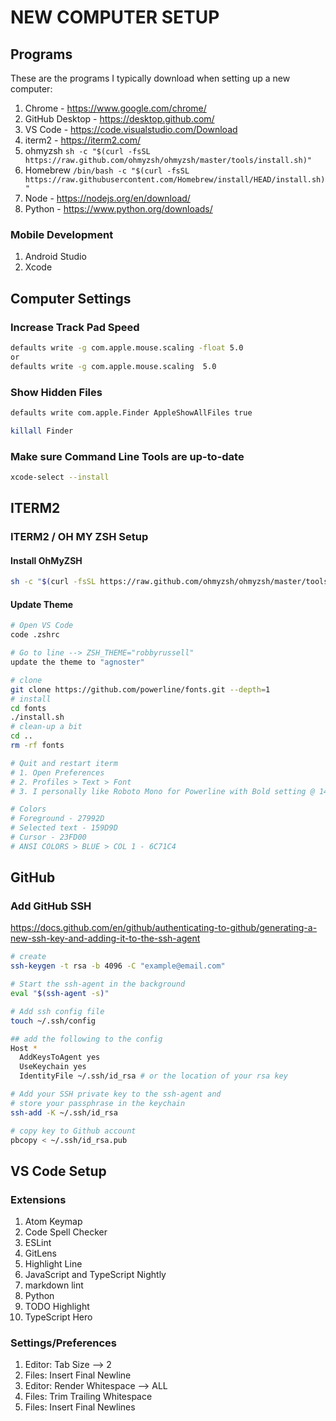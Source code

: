 # NEW COMPUTER SETUP

## Programs

These are the programs I typically download when setting up a new computer:

1. Chrome - https://www.google.com/chrome/
2. GitHub Desktop - https://desktop.github.com/
3. VS Code - https://code.visualstudio.com/Download
4. iterm2 - https://iterm2.com/
5. ohmyzsh `sh -c "$(curl -fsSL https://raw.github.com/ohmyzsh/ohmyzsh/master/tools/install.sh)"`
6. Homebrew `/bin/bash -c "$(curl -fsSL https://raw.githubusercontent.com/Homebrew/install/HEAD/install.sh)"`
7. Node - https://nodejs.org/en/download/
8. Python - https://www.python.org/downloads/

### Mobile Development

1. Android Studio
2. Xcode

## Computer Settings

### Increase Track Pad Speed

```bash
defaults write -g com.apple.mouse.scaling -float 5.0
or 
defaults write -g com.apple.mouse.scaling  5.0
```

### Show Hidden Files

```bash
defaults write com.apple.Finder AppleShowAllFiles true

killall Finder
```

### Make sure Command Line Tools are up-to-date

```bash
xcode-select --install
```

## ITERM2

### ITERM2 / OH MY ZSH Setup

#### Install OhMyZSH

```bash
sh -c "$(curl -fsSL https://raw.github.com/ohmyzsh/ohmyzsh/master/tools/install.sh)"
```

#### Update Theme

```bash
# Open VS Code
code .zshrc

# Go to line --> ZSH_THEME="robbyrussell"
update the theme to "agnoster"
```

```bash
# clone
git clone https://github.com/powerline/fonts.git --depth=1
# install
cd fonts
./install.sh
# clean-up a bit
cd ..
rm -rf fonts

# Quit and restart iterm
# 1. Open Preferences
# 2. Profiles > Text > Font
# 3. I personally like Roboto Mono for Powerline with Bold setting @ 14px

# Colors
# Foreground - 27992D
# Selected text - 159D9D
# Cursor - 23FD00
# ANSI COLORS > BLUE > COL 1 - 6C71C4
```

## GitHub

### Add GitHub SSH
https://docs.github.com/en/github/authenticating-to-github/generating-a-new-ssh-key-and-adding-it-to-the-ssh-agent

```bash
# create
ssh-keygen -t rsa -b 4096 -C "example@email.com"

# Start the ssh-agent in the background
eval "$(ssh-agent -s)"

# Add ssh config file
touch ~/.ssh/config

## add the following to the config
Host *
  AddKeysToAgent yes
  UseKeychain yes
  IdentityFile ~/.ssh/id_rsa # or the location of your rsa key

# Add your SSH private key to the ssh-agent and 
# store your passphrase in the keychain
ssh-add -K ~/.ssh/id_rsa

# copy key to Github account
pbcopy < ~/.ssh/id_rsa.pub
```

## VS Code Setup

### Extensions

1. Atom Keymap
2. Code Spell Checker
3. ESLint
4. GitLens
5. Highlight Line
6. JavaScript and TypeScript Nightly
7. markdown lint
8. Python
9. TODO Highlight
10. TypeScript Hero

### Settings/Preferences

1. Editor: Tab Size --> 2
2. Files: Insert Final Newline
3. Editor: Render Whitespace --> ALL
4. Files: Trim Trailing Whitespace
5. Files: Insert Final Newlines
